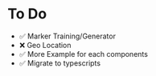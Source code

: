 # To Do

- ✅ Marker Training/Generator
- ❌ Geo Location
- ✅ More Example for each components
- ✅ Migrate to typescripts
